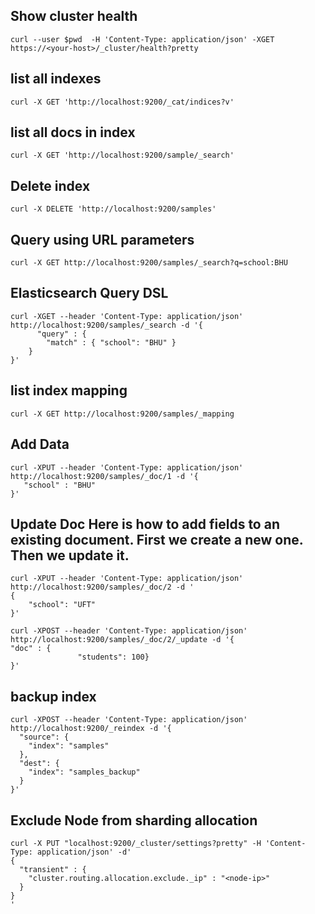 
## Show cluster health

```
curl --user $pwd  -H 'Content-Type: application/json' -XGET https://<your-host>/_cluster/health?pretty
```
## list all indexes
```
curl -X GET 'http://localhost:9200/_cat/indices?v'
```
## list all docs in index
```
curl -X GET 'http://localhost:9200/sample/_search'
```


## Delete index
```
curl -X DELETE 'http://localhost:9200/samples'
```
## Query using URL parameters

```
curl -X GET http://localhost:9200/samples/_search?q=school:BHU
```

## Elasticsearch Query DSL

```
curl -XGET --header 'Content-Type: application/json' http://localhost:9200/samples/_search -d '{
      "query" : {
        "match" : { "school": "BHU" }
    }
}'
```

## list index mapping
```
curl -X GET http://localhost:9200/samples/_mapping
```

## Add Data

```
curl -XPUT --header 'Content-Type: application/json' http://localhost:9200/samples/_doc/1 -d '{
   "school" : "BHU"			
}'
```
## Update Doc Here is how to add fields to an existing document. First we create a new one. Then we update it.

```
curl -XPUT --header 'Content-Type: application/json' http://localhost:9200/samples/_doc/2 -d '
{
    "school": "UFT"
}'

curl -XPOST --header 'Content-Type: application/json' http://localhost:9200/samples/_doc/2/_update -d '{
"doc" : {
               "students": 100}
}'
```
## backup index
```
curl -XPOST --header 'Content-Type: application/json' http://localhost:9200/_reindex -d '{
  "source": {
    "index": "samples"
  },
  "dest": {
    "index": "samples_backup"
  }
}'

```

## Exclude Node from sharding allocation
```
curl -X PUT "localhost:9200/_cluster/settings?pretty" -H 'Content-Type: application/json' -d'
{
  "transient" : {
    "cluster.routing.allocation.exclude._ip" : "<node-ip>"
  }
}
'
```